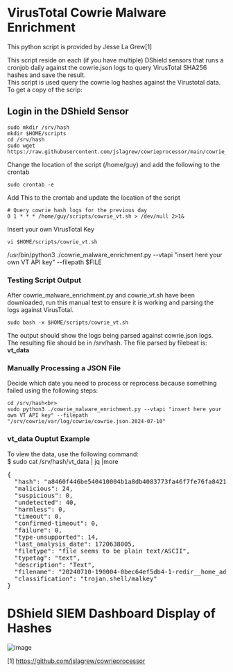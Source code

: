 # VirusTotal Cowrie Malware Enrichment
This python script is provided by Jesse La Grew[1]<br>

This script reside on each (if you have multiple) DShield sensors that runs a cronjob daily against the cowrie.json logs to query VirusTotal SHA256 hashes and save the result.<br>
This script is used query the cowrie log hashes against the Virustotal data. To get a copy of the scrip:<br>

## Login in the DShield Sensor
````
sudo mkdir /srv/hash
mkdir $HOME/scripts
cd /srv/hash
sudo wget https://raw.githubusercontent.com/jslagrew/cowrieprocessor/main/cowrie_malware_enrichment.py
````

Change the location of the script (/home/guy) and add the following to the crontab
````
sudo crontab -e
````
Add This to the crontab and update the location of the script<br>
````
# Query cowrie hash logs for the previous day
0 1 * * * /home/guy/scripts/cowrie_vt.sh > /dev/null 2>1&
````
Insert your own VirusTotal Key<br>
````
vi $HOME/scripts/cowrie_vt.sh
````
/usr/bin/python3 ./cowrie_malware_enrichment.py --vtapi "insert here your own VT API key" --filepath $FILE

### Testing Script Output
After cowrie_malware_enrichment.py and cowrie_vt.sh have been downloaded, run this manual test to ensure it is working and parsing the logs against VirusTotal.<br>
````
sudo bash -x $HOME/scripts/cowrie_vt.sh
````
The output should show the logs being parsed against cowrie.json logs.<br>
The resulting file should be in /srv/hash. The file parsed by filebeat is: **vt_data**<br>

### Manually Processing a JSON File
Decide which date you need to process or reprocess because something failed using the following steps:<br>
````
cd /srv/hash<br>
sudo python3 ./cowrie_malware_enrichment.py --vtapi "insert here your own VT API key" --filepath "/srv/cowrie/var/log/cowrie/cowrie.json.2024-07-10"
````
### vt_data Ouptut Example
To view the data, use the following command:<br>
$ sudo cat /srv/hash/vt_data | jq |more<br>
<pre>
{
  "hash": "a8460f446be540410004b1a8db4083773fa46f7fe76fa84219c93daa1669f8f2",
  "malicious": 24,
  "suspicious": 0,
  "undetected": 40,
  "harmless": 0,
  "timeout": 0,
  "confirmed-timeout": 0,
  "failure": 0,
  "type-unsupported": 14,
  "last_analysis_date": 1720638005,
  "filetype": "file seems to be plain text/ASCII",
  "typetag": "text",
  "description": "Text",
  "filename": "20240710-190004-0bec64ef5db4-1-redir__home_admin__ssh_authorized_keys",
  "classification": "trojan.shell/malkey"
}
</pre>

# DShield SIEM Dashboard Display of Hashes
![image](https://github.com/bruneaug/DShield-SIEM/assets/48228401/d1f726a3-33c3-4ce5-8975-ecb284c96fc6)

[1] https://github.com/jslagrew/cowrieprocessor
